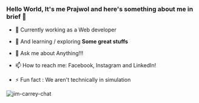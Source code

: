 ### Hello World, It's me Prajwol and here's something about me in brief 👋

- 🔭 Currently working as a Web developer
- 🌱 And learning / exploring <b>Some great stuffs</b>
- 💬 Ask me about Anything!!!
- 📫 How to reach me: Facebook, Instagram and LinkedIn!   

- ⚡ Fun fact : We aren't technically in simulation


![jim-carrey-chat](https://github.com/prjol-23/prjol-23/assets/107384960/d36e688d-5d5e-4010-b5cb-4f83805f3c7c)
